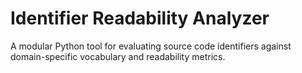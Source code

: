 # Identifier Readability Analyzer

A modular Python tool for evaluating source code identifiers against domain-specific vocabulary and readability metrics.
